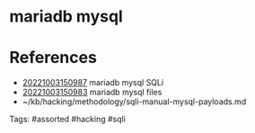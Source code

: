 # mariadb mysql

# References
- [20221003150987](/zet/20221003150987/README.md) mariadb mysql SQLi
- [20221003150983](/zet/20221003150983/README.md) mariadb mysql files
- ~/kb/hacking/methodology/sqli-manual-mysql-payloads.md

Tags:
    #assorted #hacking #sqli

